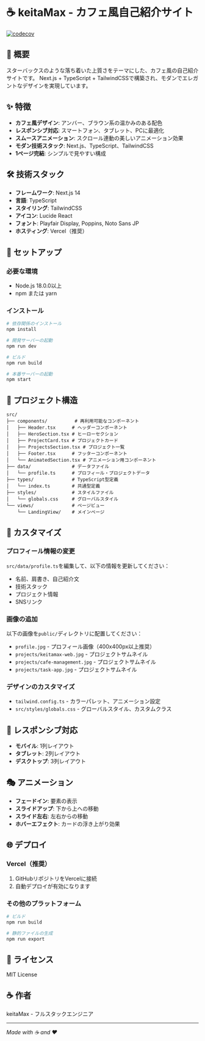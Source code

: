 # ☕ keitaMax - カフェ風自己紹介サイト

[![codecov](https://codecov.io/gh/NiheiKeita/next-example-app/graph/badge.svg?token=MY9YAIW9F6)](https://codecov.io/gh/NiheiKeita/next-example-app)

## 🎯 概要

スターバックスのような落ち着いた上質さをテーマにした、カフェ風の自己紹介サイトです。
Next.js + TypeScript + TailwindCSSで構築され、モダンでエレガントなデザインを実現しています。

## ✨ 特徴

- **カフェ風デザイン**: アンバー、ブラウン系の温かみのある配色
- **レスポンシブ対応**: スマートフォン、タブレット、PCに最適化
- **スムースアニメーション**: スクロール連動の美しいアニメーション効果
- **モダン技術スタック**: Next.js、TypeScript、TailwindCSS
- **1ページ完結**: シンプルで見やすい構成

## 🛠 技術スタック

- **フレームワーク**: Next.js 14
- **言語**: TypeScript
- **スタイリング**: TailwindCSS
- **アイコン**: Lucide React
- **フォント**: Playfair Display, Poppins, Noto Sans JP
- **ホスティング**: Vercel（推奨）

## 🚀 セットアップ

### 必要な環境

- Node.js 18.0.0以上
- npm または yarn

### インストール

```bash
# 依存関係のインストール
npm install

# 開発サーバーの起動
npm run dev

# ビルド
npm run build

# 本番サーバーの起動
npm start
```

## 📁 プロジェクト構造

```
src/
├── components/          # 再利用可能なコンポーネント
│   ├── Header.tsx      # ヘッダーコンポーネント
│   ├── HeroSection.tsx # ヒーローセクション
│   ├── ProjectCard.tsx # プロジェクトカード
│   ├── ProjectsSection.tsx # プロジェクト一覧
│   ├── Footer.tsx      # フッターコンポーネント
│   └── AnimatedSection.tsx # アニメーション用コンポーネント
├── data/               # データファイル
│   └── profile.ts      # プロフィール・プロジェクトデータ
├── types/              # TypeScript型定義
│   └── index.ts        # 共通型定義
├── styles/             # スタイルファイル
│   └── globals.css     # グローバルスタイル
└── views/              # ページビュー
    └── LandingView/    # メインページ
```

## 🎨 カスタマイズ

### プロフィール情報の変更

`src/data/profile.ts`を編集して、以下の情報を更新してください：

- 名前、肩書き、自己紹介文
- 技術スタック
- プロジェクト情報
- SNSリンク

### 画像の追加

以下の画像を`public/`ディレクトリに配置してください：

- `profile.jpg` - プロフィール画像（400x400px以上推奨）
- `projects/keitamax-web.jpg` - プロジェクトサムネイル
- `projects/cafe-management.jpg` - プロジェクトサムネイル
- `projects/task-app.jpg` - プロジェクトサムネイル

### デザインのカスタマイズ

- `tailwind.config.ts` - カラーパレット、アニメーション設定
- `src/styles/globals.css` - グローバルスタイル、カスタムクラス

## 📱 レスポンシブ対応

- **モバイル**: 1列レイアウト
- **タブレット**: 2列レイアウト
- **デスクトップ**: 3列レイアウト

## 🎭 アニメーション

- **フェードイン**: 要素の表示
- **スライドアップ**: 下から上への移動
- **スライド左右**: 左右からの移動
- **ホバーエフェクト**: カードの浮き上がり効果

## 🌐 デプロイ

### Vercel（推奨）

1. GitHubリポジトリをVercelに接続
2. 自動デプロイが有効になります

### その他のプラットフォーム

```bash
# ビルド
npm run build

# 静的ファイルの生成
npm run export
```

## 📄 ライセンス

MIT License

## ☕ 作者

keitaMax - フルスタックエンジニア

---

*Made with ☕ and ❤️*
